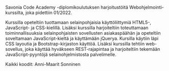 Savonia Code Academy -diplomikoulutuksen harjoitustöitä Webohjelmointi-kurssilta, joka pidettiin 01/2022.

Kurssilla opeteltiin tuottamaan selainpohjaisia käyttöliittymiä HTML5-, JavaScript- ja CSS-kielillä. Lisäksi kurssilla harjoiteltiin toteuttamaan toiminnallisuuksia selainpohjaisten sovellusten asiakaspäähän ja opeteltiin soveltamaan JavaScript-kieltä ja käyttämään jQuerya. Kursilla käytiin läpi CSS layoutia ja Bootstrap-kirjaston käyttöä. Lisäksi kurssilla tehtiin web-sovellus, joka käyttää hyväkseen REST-rajapintaa ja harjoiteltiin tekemään JavaScript-pyyntöjä selainohjelmistosta palvelimelle.

Kaikki koodit: Anni-Maarit Sonninen
